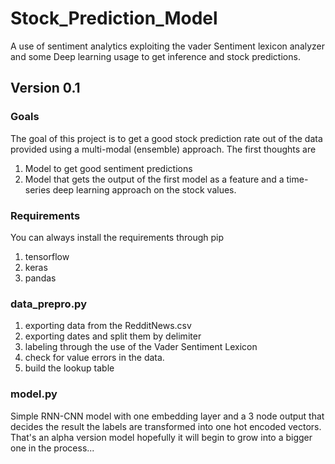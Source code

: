 # Stock_Prediction_Model
A use of sentiment analytics exploiting the vader Sentiment lexicon analyzer and some Deep learning usage to get inference and stock predictions.


## Version 0.1
### Goals
The goal of this project is to get a good stock prediction rate out of the data provided using a multi-modal (ensemble) approach. The first thoughts are
1. Model to get good sentiment predictions
2. Model that gets the output of the first model as a feature and a time-series deep learning approach on the stock values.

### Requirements
You can always install the requirements through pip
1. tensorflow 
2. keras
3. pandas

### data_prepro.py
1. exporting data from the RedditNews.csv
2. exporting dates and split them by delimiter
3. labeling through the use of the Vader Sentiment Lexicon
4. check for value errors in the data.
5. build the lookup table

### model.py
Simple RNN-CNN model with one embedding layer and a 3 node output that decides the result the labels are transformed into one hot encoded vectors.
That's an alpha version model hopefully it will begin to grow into a bigger one in the process...
